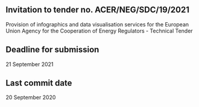 ## Invitation to tender no. ACER/NEG/SDC/19/2021
Provision of infographics and data visualisation services for the European Union Agency for the Cooperation of Energy Regulators - Technical Tender

## Deadline for submission
21 September 2021

## Last commit date
20 September 2020